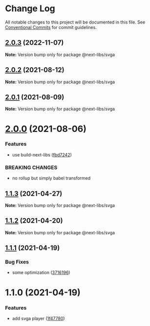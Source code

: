 # Change Log

All notable changes to this project will be documented in this file.
See [Conventional Commits](https://conventionalcommits.org) for commit guidelines.

## [2.0.3](https://github.com/easyops-cn/next-libs/compare/@next-libs/svga@2.0.2...@next-libs/svga@2.0.3) (2022-11-07)

**Note:** Version bump only for package @next-libs/svga





## [2.0.2](https://github.com/easyops-cn/next-libs/compare/@next-libs/svga@2.0.1...@next-libs/svga@2.0.2) (2021-08-12)

**Note:** Version bump only for package @next-libs/svga





## [2.0.1](https://github.com/easyops-cn/next-libs/compare/@next-libs/svga@2.0.0...@next-libs/svga@2.0.1) (2021-08-09)

**Note:** Version bump only for package @next-libs/svga

# [2.0.0](https://github.com/easyops-cn/next-libs/compare/@next-libs/svga@1.1.3...@next-libs/svga@2.0.0) (2021-08-06)

### Features

- use build-next-libs ([fbd7242](https://github.com/easyops-cn/next-libs/commit/fbd724251174363ac27974b1804ee5d56d6e3d7c))

### BREAKING CHANGES

- no rollup but simply babel transformed

## [1.1.3](https://github.com/easyops-cn/next-libs/compare/@next-libs/svga@1.1.2...@next-libs/svga@1.1.3) (2021-04-27)

**Note:** Version bump only for package @next-libs/svga

## [1.1.2](https://github.com/easyops-cn/next-libs/compare/@next-libs/svga@1.1.1...@next-libs/svga@1.1.2) (2021-04-20)

**Note:** Version bump only for package @next-libs/svga

## [1.1.1](https://github.com/easyops-cn/next-libs/compare/@next-libs/svga@1.1.0...@next-libs/svga@1.1.1) (2021-04-19)

### Bug Fixes

- some optimization ([3716196](https://github.com/easyops-cn/next-libs/commit/3716196511ffbe63e1993e3aa5f5e975a4342987))

# 1.1.0 (2021-04-19)

### Features

- add svga player ([1f47780](https://github.com/easyops-cn/next-libs/commit/1f47780286fd788da806ec6f88c1823a31098243))
